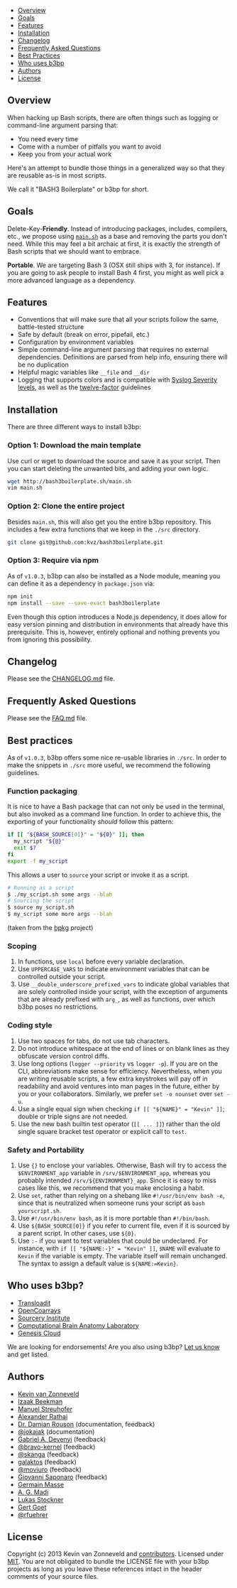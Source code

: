 [This document is formatted with GitHub-Flavored Markdown. ]: #
[For better viewing, including hyperlinks, read it online at ]: #
[https://github.com/kvz/bash3boilerplate/blob/HEAD/README.md]: #

- [Overview](#overview)
- [Goals](#goals)
- [Features](#features)
- [Installation](#installation)
- [Changelog](#changelog)
- [Frequently Asked Questions](#frequently-asked-questions)
- [Best Practices](#best-practices)
- [Who uses b3bp](#who-uses-b3bp)
- [Authors](#authors)
- [License](#license)

## Overview

<!--more-->

When hacking up Bash scripts, there are often things such as logging or command-line argument parsing that:

- You need every time
- Come with a number of pitfalls you want to avoid
- Keep you from your actual work

Here's an attempt to bundle those things in a generalized way so that
they are reusable as-is in most scripts.

We call it "BASH3 Boilerplate" or b3bp for short.

## Goals

Delete-Key-**Friendly**. Instead of introducing packages, includes, compilers, etc., we propose using [`main.sh`](http://bash3boilerplate.sh/main.sh) as a base and removing the parts you don't need.
While this may feel a bit archaic at first, it is exactly the strength of Bash scripts that we should want to embrace.

**Portable**. We are targeting Bash 3 (OSX still ships
with 3, for instance). If you are going to ask people to install
Bash 4 first, you might as well pick a more advanced language as a
dependency.

## Features

- Conventions that will make sure that all your scripts follow the same, battle-tested structure
- Safe by default (break on error, pipefail, etc.)
- Configuration by environment variables
- Simple command-line argument parsing that requires no external dependencies. Definitions are parsed from help info, ensuring there will be no duplication
- Helpful magic variables like `__file` and `__dir`
- Logging that supports colors and is compatible with [Syslog Severity levels](http://en.wikipedia.org/wiki/Syslog#Severity_levels), as well as the [twelve-factor](http://12factor.net/) guidelines

## Installation

There are three different ways to install b3bp:

### Option 1: Download the main template

Use curl or wget to download the source and save it as your script. Then you can start deleting the unwanted bits, and adding your own logic.

```bash
wget http://bash3boilerplate.sh/main.sh
vim main.sh
```

### Option 2: Clone the entire project

Besides `main.sh`, this will also get you the entire b3bp repository. This includes a few extra functions that we keep in the `./src` directory.

```bash
git clone git@github.com:kvz/bash3boilerplate.git
```

### Option 3: Require via npm

As of `v1.0.3`, b3bp can also be installed as a Node module, meaning you can define it as a dependency in `package.json` via:

```bash
npm init
npm install --save --save-exact bash3boilerplate
```

Even though this option introduces a Node.js dependency, it does allow for easy version pinning and distribution in environments that already have this prerequisite. This is, however, entirely optional and nothing prevents you from ignoring this possibility.

## Changelog

Please see the [CHANGELOG.md](./CHANGELOG.md) file.

## Frequently Asked Questions

Please see the [FAQ.md](./FAQ.md) file.

## Best practices

As of `v1.0.3`, b3bp offers some nice re-usable libraries in `./src`. In order to make the snippets in `./src` more useful, we recommend the following guidelines.

### Function packaging

It is nice to have a Bash package that can not only be used in the terminal, but also invoked as a command line function. In order to achieve this, the exporting of your functionality _should_ follow this pattern:

```bash
if [[ "${BASH_SOURCE[0]}" = "${0}" ]]; then
  my_script "${@}"
  exit $?
fi
export -f my_script
```

This allows a user to `source` your script or invoke it as a script.

```bash
# Running as a script
$ ./my_script.sh some args --blah
# Sourcing the script
$ source my_script.sh
$ my_script some more args --blah
```

(taken from the [bpkg](https://raw.githubusercontent.com/bpkg/bpkg/HEAD/README.md) project)

### Scoping

1. In functions, use `local` before every variable declaration.
1. Use `UPPERCASE_VARS` to indicate environment variables that can be controlled outside your script.
1. Use `__double_underscore_prefixed_vars` to indicate global variables that are solely controlled inside your script, with the exception of arguments that are already prefixed with `arg_`, as well as functions, over which b3bp poses no restrictions.

### Coding style

1. Use two spaces for tabs, do not use tab characters.
1. Do not introduce whitespace at the end of lines or on blank lines as they obfuscate version control diffs.
1. Use long options (`logger --priority` vs `logger -p`). If you are on the CLI, abbreviations make sense for efficiency. Nevertheless, when you are writing reusable scripts, a few extra keystrokes will pay off in readability and avoid ventures into man pages in the future, either by you or your collaborators. Similarly, we prefer `set -o nounset` over `set -u`.
1. Use a single equal sign when checking `if [[ "${NAME}" = "Kevin" ]]`; double or triple signs are not needed.
1. Use the new bash builtin test operator (`[[ ... ]]`) rather than the old single square bracket test operator or explicit call to `test`.

### Safety and Portability

1. Use `{}` to enclose your variables. Otherwise, Bash will try to access the `$ENVIRONMENT_app` variable in `/srv/$ENVIRONMENT_app`, whereas you probably intended `/srv/${ENVIRONMENT}_app`. Since it is easy to miss cases like this, we recommend that you make enclosing a habit.
1. Use `set`, rather than relying on a shebang like `#!/usr/bin/env bash -e`, since that is neutralized when someone runs your script as `bash yourscript.sh`.
1. Use `#!/usr/bin/env bash`, as it is more portable than `#!/bin/bash`.
1. Use `${BASH_SOURCE[0]}` if you refer to current file, even if it is sourced by a parent script. In other cases, use `${0}`.
1. Use `:-` if you want to test variables that could be undeclared. For instance, with `if [[ "${NAME:-}" = "Kevin" ]]`, `$NAME` will evaluate to `Kevin` if the variable is empty. The variable itself will remain unchanged. The syntax to assign a default value is `${NAME:=Kevin}`.

## Who uses b3bp?

- [Transloadit](https://transloadit.com)
- [OpenCoarrays](http://www.opencoarrays.org)
- [Sourcery Institute](http://www.sourceryinstitute.org)
- [Computational Brain Anatomy Laboratory](http://cobralab.ca/)
- [Genesis Cloud](https://genesiscloud.com/)

We are looking for endorsements! Are you also using b3bp? [Let us know](https://github.com/kvz/bash3boilerplate/issues/new?title=I%20use%20b3bp) and get listed.

## Authors

- [Kevin van Zonneveld](http://kvz.io)
- [Izaak Beekman](https://izaakbeekman.com/)
- [Manuel Streuhofer](https://github.com/mstreuhofer)
- [Alexander Rathai](mailto:Alexander.Rathai@gmail.com)
- [Dr. Damian Rouson](http://www.sourceryinstitute.org/) (documentation, feedback)
- [@jokajak](https://github.com/jokajak) (documentation)
- [Gabriel A. Devenyi](http://staticwave.ca/) (feedback)
- [@bravo-kernel](https://github.com/bravo-kernel) (feedback)
- [@skanga](https://github.com/skanga) (feedback)
- [galaktos](https://www.reddit.com/user/galaktos) (feedback)
- [@moviuro](https://github.com/moviuro) (feedback)
- [Giovanni Saponaro](https://github.com/gsaponaro) (feedback)
- [Germain Masse](https://github.com/gmasse)
- [A. G. Madi](https://github.com/warpengineer)
- [Lukas Stockner](mailto:oss@genesiscloud.com)
- [Gert Goet](https://github.com/eval)
- [@rfuehrer](https://github.com/rfuehrer)

## License

Copyright (c) 2013 Kevin van Zonneveld and [contributors](https://github.com/kvz/bash3boilerplate#authors).
Licensed under [MIT](https://raw.githubusercontent.com/kvz/bash3boilerplate/HEAD/LICENSE).
You are not obligated to bundle the LICENSE file with your b3bp projects as long
as you leave these references intact in the header comments of your source files.

